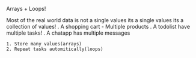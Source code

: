 Arrays + Loops!

Most of the real world data is not a single values its a single values its a collection of values!
. A shopping cart - Multiple products
. A todolist have multiple tasks!
. A chatapp has multiple messages

    1. Store many values(arrays)
    2. Repeat tasks automitically(loops)
